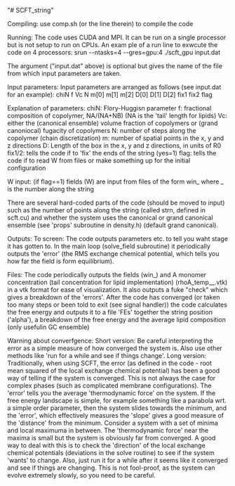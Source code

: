 "# SCFT_string"

Compiling:
use comp.sh (or the line therein) to compile the code

Running:
The code uses CUDA and MPI. It can be run on a single processor but is not setup to run on CPUs. An exam ple of a run line to exwcute the code on 4 processors:
srun --ntasks=4 --gres=gpu:4 ./scft_gpu input.dat

The argument ("input.dat" above) is optional but gives the name of the file from which input parameters are taken.

Input parameters:
Input parameters are arranged as follows (see input.dat for an example):
chiN f Vc
N m[0] m[1] m[2]
D[0] D[1] D[2]
fix1 fix2
flag

Explanation of parameters:
chiN: Flory-Huggisn parameter
f: fractional composition of copolymer, NA/(NA+NB) (NA is the 'tail' length for lipids)
Vc: either the (canonical ensemble) volume fraction of copolymers or (grand canoniocal) fugacity of copolymers
N: number of steps along the copolymer (chain discretization)
m: number of spatial points in the x, y and z directions
D: Length of the box in the x, y and z directions, in units of R0
fix1/2: tells the code if to 'fix' the ends of the string (yes=1)
flag: tells the code if to read W from files or make something up for the initial configuration

W input:
(if flag==1) fields (W) are input from files of the form win_ where _ is the number along the string

There are several hard-coded parts of the code (should be moved to input) such as the number of points along the string (called strn, defined in scft.cu) and whether the system uses the canonical or grand canonical ensemble (see 'props' subroutine in density.h) (default grand canonical).


Outputs:
To screen:
The code outputs parameters etc. to tell you waht stage it has gotten to. In the main loop (solve_field subroutine) it periodically outputs the 'error' (the RMS exchange chemical potential, which tells you how far the field is form equilibrium).

Files:
The code periodically outputs the fields (win_) and A monomer concentration (tail concentration for lipid implementation) (rhoA_temp__.vtk) in a vtk format for ease of visualization. It also outputs a fuke "check" which gives a breakdown of the 'errors'.
After the code has converged (or taken too many steps or been told to exit (see signal handler)) the code calculates the free energy and outputs it to a file 'FEs' together the string position ('alpha'), a breakdown of the free energy and the average lipid composition (only usefulin GC ensemble)

Warning about converfgence:
Short version: Be careful interpreting the error as a simple measure of how converged the system is. Also use other methods like 'run for a while and see if things change'.
Long version: Traditionally, when using SCFT, the error (as defined in the code - root mean squared of the local exchange chemical potential) has been a good way of telling if the system is converged. This is not always the case for complex phases (such as complicated membrane configurations). The 'error' tells you the average 'thermodynamic force' on the system. If the free energy landscape is simple, for example something like a parabola wrt. a simple order parameter, then the system slides towards the minimum, and the 'error', which effectively measures the 'slope' gives a good measure of the 'distance' from the minimum. Consider a system with a set of minima and local maximuma in between. The 'thermodynamic force' near the maxima is small but the system is obviously far from converged. A good way to deal with this is to check the 'direction' of the local exchange chemical potentials (deviations in the solve routine) to see if the system 'wants' to change. Also, just run it for a while after it seems like it converged and see if things are changing. This is not fool-proof, as the system can evolve extremely slowly, so you need to be careful.
